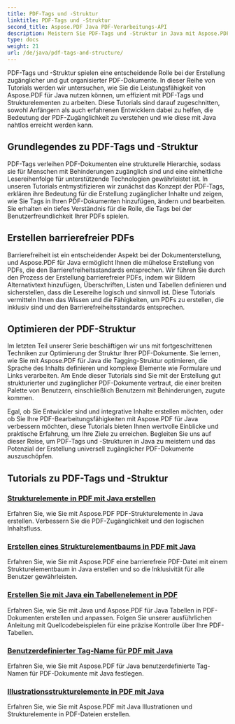 ```yaml
---
title: PDF-Tags und -Struktur
linktitle: PDF-Tags und -Struktur
second_title: Aspose.PDF Java PDF-Verarbeitungs-API
description: Meistern Sie PDF-Tags und -Struktur in Java mit Aspose.PDF für Java-Tutorials. Erstellen Sie mühelos zugängliche und organisierte PDFs.
type: docs
weight: 21
url: /de/java/pdf-tags-and-structure/
---
```

PDF-Tags und -Struktur spielen eine entscheidende Rolle bei der Erstellung zugänglicher und gut organisierter PDF-Dokumente. In dieser Reihe von Tutorials werden wir untersuchen, wie Sie die Leistungsfähigkeit von Aspose.PDF für Java nutzen können, um effizient mit PDF-Tags und Strukturelementen zu arbeiten. Diese Tutorials sind darauf zugeschnitten, sowohl Anfängern als auch erfahrenen Entwicklern dabei zu helfen, die Bedeutung der PDF-Zugänglichkeit zu verstehen und wie diese mit Java nahtlos erreicht werden kann.

## Grundlegendes zu PDF-Tags und -Struktur

PDF-Tags verleihen PDF-Dokumenten eine strukturelle Hierarchie, sodass sie für Menschen mit Behinderungen zugänglich sind und eine einheitliche Lesereihenfolge für unterstützende Technologien gewährleistet ist. In unseren Tutorials entmystifizieren wir zunächst das Konzept der PDF-Tags, erklären ihre Bedeutung für die Erstellung zugänglicher Inhalte und zeigen, wie Sie Tags in Ihren PDF-Dokumenten hinzufügen, ändern und bearbeiten. Sie erhalten ein tiefes Verständnis für die Rolle, die Tags bei der Benutzerfreundlichkeit Ihrer PDFs spielen.

## Erstellen barrierefreier PDFs

Barrierefreiheit ist ein entscheidender Aspekt bei der Dokumenterstellung, und Aspose.PDF für Java ermöglicht Ihnen die mühelose Erstellung von PDFs, die den Barrierefreiheitsstandards entsprechen. Wir führen Sie durch den Prozess der Erstellung barrierefreier PDFs, indem wir Bildern Alternativtext hinzufügen, Überschriften, Listen und Tabellen definieren und sicherstellen, dass die Lesereihe logisch und sinnvoll ist. Diese Tutorials vermitteln Ihnen das Wissen und die Fähigkeiten, um PDFs zu erstellen, die inklusiv sind und den Barrierefreiheitsstandards entsprechen.

## Optimieren der PDF-Struktur

Im letzten Teil unserer Serie beschäftigen wir uns mit fortgeschrittenen Techniken zur Optimierung der Struktur Ihrer PDF-Dokumente. Sie lernen, wie Sie mit Aspose.PDF für Java die Tagging-Struktur optimieren, die Sprache des Inhalts definieren und komplexe Elemente wie Formulare und Links verarbeiten. Am Ende dieser Tutorials sind Sie mit der Erstellung gut strukturierter und zugänglicher PDF-Dokumente vertraut, die einer breiten Palette von Benutzern, einschließlich Benutzern mit Behinderungen, zugute kommen.

Egal, ob Sie Entwickler sind und integrative Inhalte erstellen möchten, oder ob Sie Ihre PDF-Bearbeitungsfähigkeiten mit Aspose.PDF für Java verbessern möchten, diese Tutorials bieten Ihnen wertvolle Einblicke und praktische Erfahrung, um Ihre Ziele zu erreichen. Begleiten Sie uns auf dieser Reise, um PDF-Tags und -Strukturen in Java zu meistern und das Potenzial der Erstellung universell zugänglicher PDF-Dokumente auszuschöpfen.

## Tutorials zu PDF-Tags und -Struktur
### [Strukturelemente in PDF mit Java erstellen](./create-structure-element-in-pdf-using-java/)
Erfahren Sie, wie Sie mit Aspose.PDF PDF-Strukturelemente in Java erstellen. Verbessern Sie die PDF-Zugänglichkeit und den logischen Inhaltsfluss.
### [Erstellen eines Strukturelementbaums in PDF mit Java](./create-structure-element-tree-in-pdf-using-java/)
Erfahren Sie, wie Sie mit Aspose.PDF eine barrierefreie PDF-Datei mit einem Strukturelementbaum in Java erstellen und so die Inklusivität für alle Benutzer gewährleisten.
### [Erstellen Sie mit Java ein Tabellenelement in PDF](./create-table-element-in-pdf-using-java/)
Erfahren Sie, wie Sie mit Java und Aspose.PDF für Java Tabellen in PDF-Dokumenten erstellen und anpassen. Folgen Sie unserer ausführlichen Anleitung mit Quellcodebeispielen für eine präzise Kontrolle über Ihre PDF-Tabellen.
### [Benutzerdefinierter Tag-Name für PDF mit Java](./custom-tag-name-for-pdf-using-java/)
Erfahren Sie, wie Sie mit Aspose.PDF für Java benutzerdefinierte Tag-Namen für PDF-Dokumente mit Java festlegen.
### [Illustrationsstrukturelemente in PDF mit Java](./illustration-structure-elements-in-pdf-using-java/)
Erfahren Sie, wie Sie mit Aspose.PDF mit Java Illustrationen und Strukturelemente in PDF-Dateien erstellen.